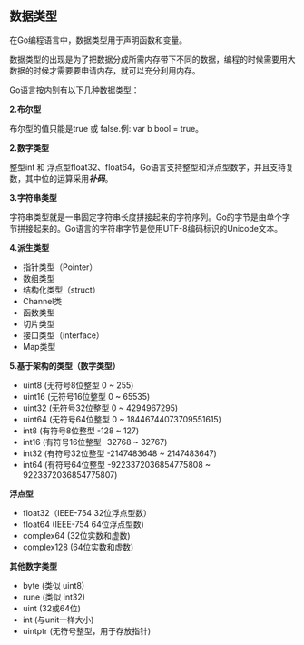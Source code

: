 ## 数据类型 ##

在Go编程语言中，数据类型用于声明函数和变量。

数据类型的出现是为了把数据分成所需内存带下不同的数据，编程的时候需要用大数据的时候才需要要申请内存，就可以充分利用内存。

Go语言按内别有以下几种数据类型：

**2.布尔型**
	
   布尔型的值只能是true 或 false.例: var b bool = true。

**2.数字类型**
   
   整型int 和 浮点型float32、float64，Go语言支持整型和浮点型数字，并且支持复数，其中位的运算采用***补码***。

**3.字符串类型**

   字符串类型就是一串固定字符串长度拼接起来的字符序列。Go的字节是由单个字节拼接起来的。Go语言的字符串字节是使用UTF-8编码标识的Unicode文本。

**4.派生类型**

- 指针类型（Pointer）
- 数组类型
- 结构化类型（struct）
- Channel类
- 函数类型
- 切片类型
- 接口类型（interface）
- Map类型 


**5.基于架构的类型（数字类型）**

- uint8 (无符号8位整型 0 ~ 255)
- uint16 (无符号16位整型 0 ~ 65535)
- uint32 (无符号32位整型 0 ~ 4294967295)
- uint64 (无符号64位整型 0 ~ 18446744073709551615)
- int8 (有符号8位整型 -128 ~ 127)
- int16 (有符号16位整型 -32768 ~ 32767)
- int32 (有符号32位整型 -2147483648 ~ 2147483647)
- int64 (有符号64位整型 -9223372036854775808 ~ 9223372036854775807)

**浮点型**

- float32（IEEE-754 32位浮点型数）
- float64 (IEEE-754 64位浮点型数)
- complex64 (32位实数和虚数)
- complex128 (64位实数和虚数)

**其他数字类型**

- byte (类似 uint8)
- rune (类似 int32)
- uint (32或64位)
- int (与unit一样大小)
- uintptr (无符号整型，用于存放指针)